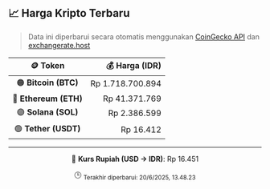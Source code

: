 

<!-- HARGA_KRIPTO -->
## 📈 Harga Kripto Terbaru

> Data ini diperbarui secara otomatis menggunakan [CoinGecko API](https://www.coingecko.com/) dan [exchangerate.host](https://exchangerate.host/)

<div align="center">

| 🪙 Token | 💰 Harga (IDR) |
|:------:|---------------:|
| 🟠 **Bitcoin (BTC)**   | Rp 1.718.700.894 |
| 🔵 **Ethereum (ETH)**  | Rp 41.371.769 |
| 🟣 **Solana (SOL)**    | Rp 2.386.599 |
| 🟢 **Tether (USDT)**   | Rp 16.412 |

---

💱 **Kurs Rupiah (USD → IDR)**: Rp 16.451

🕒 <sub>Terakhir diperbarui: 20/6/2025, 13.48.23</sub>

</div>
<!-- /HARGA_KRIPTO -->